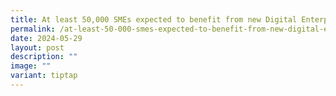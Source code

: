```yaml
---
title: At least 50,000 SMEs expected to benefit from new Digital Enterprise Blueprint
permalink: /at-least-50-000-smes-expected-to-benefit-from-new-digital-enterprise-blueprint/
date: 2024-05-29
layout: post
description: ""
image: ""
variant: tiptap
---
```

